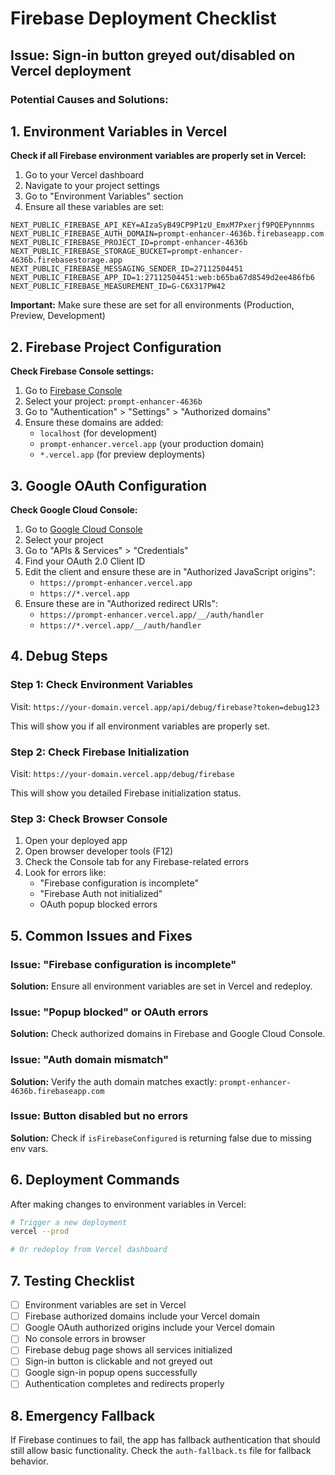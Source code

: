 # Firebase Deployment Checklist

## Issue: Sign-in button greyed out/disabled on Vercel deployment

### Potential Causes and Solutions:

## 1. Environment Variables in Vercel

**Check if all Firebase environment variables are properly set in Vercel:**

1. Go to your Vercel dashboard
2. Navigate to your project settings
3. Go to "Environment Variables" section
4. Ensure all these variables are set:

```
NEXT_PUBLIC_FIREBASE_API_KEY=AIzaSyB49CP9P1zU_EmxM7Pxerjf9PQEPynnnms
NEXT_PUBLIC_FIREBASE_AUTH_DOMAIN=prompt-enhancer-4636b.firebaseapp.com
NEXT_PUBLIC_FIREBASE_PROJECT_ID=prompt-enhancer-4636b
NEXT_PUBLIC_FIREBASE_STORAGE_BUCKET=prompt-enhancer-4636b.firebasestorage.app
NEXT_PUBLIC_FIREBASE_MESSAGING_SENDER_ID=27112504451
NEXT_PUBLIC_FIREBASE_APP_ID=1:27112504451:web:b65ba67d8549d2ee486fb6
NEXT_PUBLIC_FIREBASE_MEASUREMENT_ID=G-C6X317PW42
```

**Important:** Make sure these are set for all environments (Production, Preview, Development)

## 2. Firebase Project Configuration

**Check Firebase Console settings:**

1. Go to [Firebase Console](https://console.firebase.google.com/)
2. Select your project: `prompt-enhancer-4636b`
3. Go to "Authentication" > "Settings" > "Authorized domains"
4. Ensure these domains are added:
   - `localhost` (for development)
   - `prompt-enhancer.vercel.app` (your production domain)
   - `*.vercel.app` (for preview deployments)

## 3. Google OAuth Configuration

**Check Google Cloud Console:**

1. Go to [Google Cloud Console](https://console.cloud.google.com/)
2. Select your project
3. Go to "APIs & Services" > "Credentials"
4. Find your OAuth 2.0 Client ID
5. Edit the client and ensure these are in "Authorized JavaScript origins":
   - `https://prompt-enhancer.vercel.app`
   - `https://*.vercel.app`
6. Ensure these are in "Authorized redirect URIs":
   - `https://prompt-enhancer.vercel.app/__/auth/handler`
   - `https://*.vercel.app/__/auth/handler`

## 4. Debug Steps

### Step 1: Check Environment Variables
Visit: `https://your-domain.vercel.app/api/debug/firebase?token=debug123`

This will show you if all environment variables are properly set.

### Step 2: Check Firebase Initialization
Visit: `https://your-domain.vercel.app/debug/firebase`

This will show you detailed Firebase initialization status.

### Step 3: Check Browser Console
1. Open your deployed app
2. Open browser developer tools (F12)
3. Check the Console tab for any Firebase-related errors
4. Look for errors like:
   - "Firebase configuration is incomplete"
   - "Firebase Auth not initialized"
   - OAuth popup blocked errors

## 5. Common Issues and Fixes

### Issue: "Firebase configuration is incomplete"
**Solution:** Ensure all environment variables are set in Vercel and redeploy.

### Issue: "Popup blocked" or OAuth errors
**Solution:** Check authorized domains in Firebase and Google Cloud Console.

### Issue: "Auth domain mismatch"
**Solution:** Verify the auth domain matches exactly: `prompt-enhancer-4636b.firebaseapp.com`

### Issue: Button disabled but no errors
**Solution:** Check if `isFirebaseConfigured` is returning false due to missing env vars.

## 6. Deployment Commands

After making changes to environment variables in Vercel:

```bash
# Trigger a new deployment
vercel --prod

# Or redeploy from Vercel dashboard
```

## 7. Testing Checklist

- [ ] Environment variables are set in Vercel
- [ ] Firebase authorized domains include your Vercel domain
- [ ] Google OAuth authorized origins include your Vercel domain
- [ ] No console errors in browser
- [ ] Firebase debug page shows all services initialized
- [ ] Sign-in button is clickable and not greyed out
- [ ] Google sign-in popup opens successfully
- [ ] Authentication completes and redirects properly

## 8. Emergency Fallback

If Firebase continues to fail, the app has fallback authentication that should still allow basic functionality. Check the `auth-fallback.ts` file for fallback behavior.
